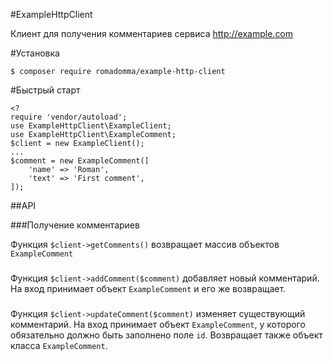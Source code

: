 #ExampleHttpClient

Клиент для получения комментариев сервиса http://example.com

#Установка

`$ composer require romadomma/example-http-client`

#Быстрый старт

```
<? 
require 'vendor/autoload';
use ExampleHttpClient\ExampleClient;
use ExampleHttpClient\ExampleComment;
$client = new ExampleClient();
...
$comment = new ExampleComment([
    'name' => 'Roman', 
    'text' => 'First comment', 
]);
```

##API

###Получение комментариев

Функция `$client->getComments()` возвращает массив объектов `ExampleComment`

###

Функция `$client->addComment($comment)` добавляет новый комментарий. На вход принимает объект `ExampleComment` и его же возвращает.

###

Функция `$client->updateComment($comment)` изменяет существующий комментарий. На вход принимает объект `ExampleComment`, у которого обязательно должно быть заполнено поле `id`. Возвращает также объект класса `ExampleComment`.




